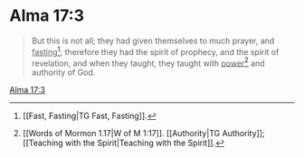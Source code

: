 # Alma 17:3

> But this is not all; they had given themselves to much prayer, and <u>fasting</u>[^a]; therefore they had the spirit of prophecy, and the spirit of revelation, and when they taught, they taught with <u>power</u>[^b] and authority of God.

[Alma 17:3](https://www.churchofjesuschrist.org/study/scriptures/bofm/alma/17?lang=eng&id=p3#p3)


[^a]: [[Fast, Fasting|TG Fast, Fasting]].  
[^b]: [[Words of Mormon 1.17|W of M 1:17]]. [[Authority|TG Authority]]; [[Teaching with the Spirit|Teaching with the Spirit]].  
